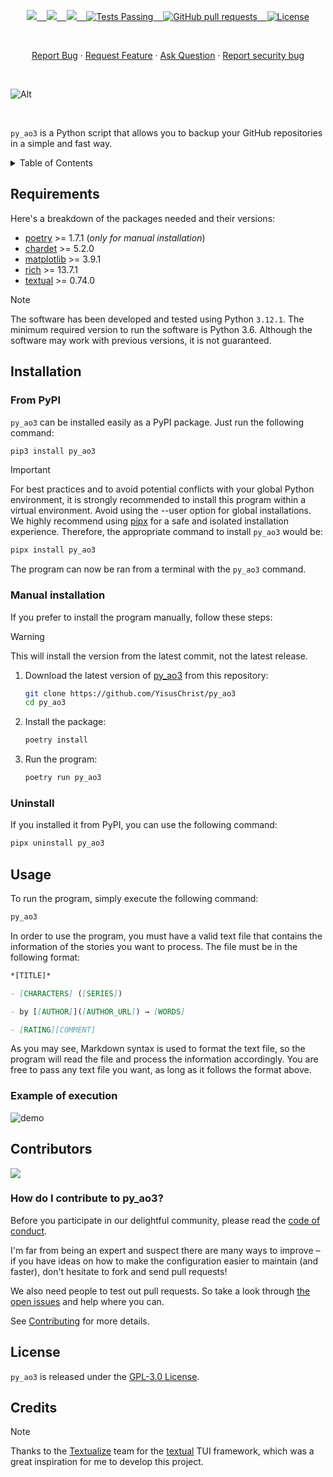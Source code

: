 <p align="center">
    <a href="https://github.com/YisusChrist/py_ao3/issues">
        <img src="https://img.shields.io/github/issues/YisusChrist/py_ao3?color=171b20&label=Issues%20%20&logo=gnubash&labelColor=e05f65&logoColor=ffffff">&nbsp;&nbsp;&nbsp;
    </a>
    <a href="https://github.com/YisusChrist/py_ao3/forks">
        <img src="https://img.shields.io/github/forks/YisusChrist/py_ao3?color=171b20&label=Forks%20%20&logo=git&labelColor=f1cf8a&logoColor=ffffff">&nbsp;&nbsp;&nbsp;
    </a>
    <a href="https://github.com/YisusChrist/py_ao3/">
        <img src="https://img.shields.io/github/stars/YisusChrist/py_ao3?color=171b20&label=Stargazers&logo=octicon-star&labelColor=70a5eb">&nbsp;&nbsp;&nbsp;
    </a>
    <a href="https://github.com/YisusChrist/py_ao3/actions">
        <img alt="Tests Passing" src="https://github.com/YisusChrist/py_ao3/actions/workflows/github-code-scanning/codeql/badge.svg">&nbsp;&nbsp;&nbsp;
    </a>
    <a href="https://github.com/YisusChrist/py_ao3/pulls">
        <img alt="GitHub pull requests" src="https://img.shields.io/github/issues-pr/YisusChrist/py_ao3?color=0088ff">&nbsp;&nbsp;&nbsp;
    </a>
    <a href="https://opensource.org/license/gpl-2-0/">
        <img alt="License" src="https://img.shields.io/github/license/YisusChrist/py_ao3?color=0088ff">
    </a>
</p>

<br>

<p align="center">
    <a href="https://github.com/YisusChrist/py_ao3/issues/new?assignees=YisusChrist&labels=bug&projects=&template=bug_report.yml">Report Bug</a>
    ·
    <a href="https://github.com/YisusChrist/py_ao3/issues/new?assignees=YisusChrist&labels=feature&projects=&template=feature_request.yml">Request Feature</a>
    ·
    <a href="https://github.com/YisusChrist/py_ao3/issues/new?assignees=YisusChrist&labels=question&projects=&template=question.yml">Ask Question</a>
    ·
    <a href="https://github.com/YisusChrist/py_ao3/security/policy#reporting-a-vulnerability">Report security bug</a>
</p>

<br>

![Alt](https://repobeats.axiom.co/api/embed/cd9239ab8f98edef7010a72b2a01492ea28060de.svg "Repobeats analytics image")

<br>

`py_ao3` is a Python script that allows you to backup your GitHub repositories in a simple and fast way.

<details>
<summary>Table of Contents</summary>

- [Requirements](#requirements)
- [Installation](#installation)
  - [From PyPI](#from-pypi)
  - [Manual installation](#manual-installation)
  - [Uninstall](#uninstall)
- [Usage](#usage)
  - [Example of execution](#example-of-execution)
- [Contributors](#contributors)
  - [How do I contribute to py\_ao3?](#how-do-i-contribute-to-py_ao3)
- [License](#license)
- [Credits](#credits)

</details>

## Requirements

Here's a breakdown of the packages needed and their versions:

-   [poetry](https://pypi.org/project/poetry) >= 1.7.1 (_only for manual installation_)
-   [chardet](https://pypi.org/project/chardet) >= 5.2.0
-   [matplotlib](https://pypi.org/project/matplotlib) >= 3.9.1
-   [rich](https://pypi.org/project/rich) >= 13.7.1
-   [textual](https://pypi.org/project/textual) >= 0.74.0

> [!NOTE]
> The software has been developed and tested using Python `3.12.1`. The minimum required version to run the software is Python 3.6. Although the software may work with previous versions, it is not guaranteed.

## Installation

### From PyPI

`py_ao3` can be installed easily as a PyPI package. Just run the following command:

```bash
pip3 install py_ao3
```

> [!IMPORTANT]
> For best practices and to avoid potential conflicts with your global Python environment, it is strongly recommended to install this program within a virtual environment. Avoid using the --user option for global installations. We highly recommend using [pipx](https://pypi.org/project/pipx) for a safe and isolated installation experience. Therefore, the appropriate command to install `py_ao3` would be:
>
> ```bash
> pipx install py_ao3
> ```

The program can now be ran from a terminal with the `py_ao3` command.

### Manual installation

If you prefer to install the program manually, follow these steps:

> [!WARNING]
> This will install the version from the latest commit, not the latest release.

1. Download the latest version of [py_ao3](https://github.com/YisusChrist/py_ao3) from this repository:

    ```bash
    git clone https://github.com/YisusChrist/py_ao3
    cd py_ao3
    ```

2. Install the package:

    ```bash
    poetry install
    ```

3. Run the program:

    ```bash
    poetry run py_ao3
    ```

### Uninstall

If you installed it from PyPI, you can use the following command:

```bash
pipx uninstall py_ao3
```

## Usage

To run the program, simply execute the following command:

```bash
py_ao3
```

In order to use the program, you must have a valid text file that contains the information of the stories you want to process. The file must be in the following format:

```md
*[TITLE]*

- [CHARACTERS] ([SERIES])

- by [[AUTHOR]]([AUTHOR_URL]) → [WORDS]

- [RATING][COMMENT]
```

As you may see, Markdown syntax is used to format the text file, so the program will read the file and process the information accordingly. You are free to pass any text file you want, as long as it follows the format above.

### Example of execution

![demo](https://i.imgur.com/d5PHqBO.gif)

## Contributors

<a href="https://github.com/YisusChrist/py_ao3/graphs/contributors"><img src="https://contrib.rocks/image?repo=YisusChrist/py_ao3" /></a>

### How do I contribute to py_ao3?

Before you participate in our delightful community, please read the [code of conduct](.github/CODE_OF_CONDUCT.md).

I'm far from being an expert and suspect there are many ways to improve – if you have ideas on how to make the configuration easier to maintain (and faster), don't hesitate to fork and send pull requests!

We also need people to test out pull requests. So take a look through [the open issues](https://github.com/YisusChrist/py_ao3/issues) and help where you can.

See [Contributing](.github/CONTRIBUTING.md) for more details.

## License

`py_ao3` is released under the [GPL-3.0 License](https://opensource.org/license/gpl-3-0).

## Credits

> [!NOTE]
> Thanks to the [Textualize](https://github.com/Textualize) team for the [textual](https://github.com/Textualize/textual) TUI framework, which was a great inspiration for me to develop this project.
